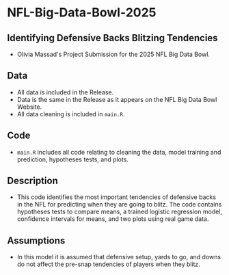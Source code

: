 # NFL-Big-Data-Bowl-2025
## Identifying Defensive Backs Blitzing Tendencies
- Olivia Massad's Project Submission for the 2025 NFL Big Data Bowl.
## Data
- All data is included in the Release.
- Data is the same in the Release as it appears on the NFL Big Data Bowl Website.
- All data cleaning is included in `main.R`.
## Code
- `main.R` includes all code relating to cleaning the data, model training and prediction, hypotheses tests, and plots.
## Description
- This code identifies the most important tendencies of defensive backs in the NFL for predicting when they are going to blitz. The code contains hypotheses tests to compare means, a trained logistic regression model, confidence intervals for means, and two plots using real game data.
## Assumptions
- In this model it is assumed that defensive setup, yards to go, and downs do not affect the pre-snap tendencies of players when they blitz.
